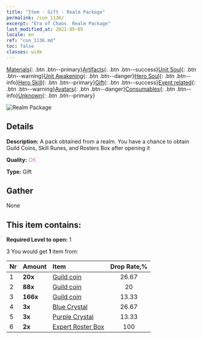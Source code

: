 ```yaml
---
title: "Item - Gift - Realm Package"
permalink: /con_1136/
excerpt: "Era of Chaos  Realm Package"
last_modified_at: 2021-05-05
locale: en
ref: "con_1136.md"
toc: false
classes: wide
---
```

 [Materials](/Items/){: .btn .btn--primary}[Artifacts](/Items/Artifacts/){: .btn .btn--success}[Unit Soul](/Items/UnitSoul/){: .btn .btn--warning}[Unit Awakening](/Items/UnitAwakening/){: .btn .btn--danger}[Hero Soul](/Items/HeroSoul/){: .btn .btn--info}[Hero Skill](/Items/HeroSkill/){: .btn .btn--primary}[Gift](/Items/Gift/){: .btn .btn--success}[Event related](/Items/Events/){: .btn .btn--warning}[Avatars](/Items/Avatars/){: .btn .btn--danger}[Consumables](/Items/Consumables/){: .btn .btn--info}[Unknown](/Items/Unknown/){: .btn .btn--primary}

 ![Realm Package](/images/t/i_907002.png)

## Details
 **Description:** A pack obtained from a realm. You have a chance to obtain Guild Coins, Skill Runes, and Rosters Box after opening it

 **Quality:** <span style="color: #DA70D6">OK</span>

 **Type:** Gift

## Gather

  None

## This item contains:

 **Required Level to open:** 1

 3 You would get **1** item  from:

  | Nr | Amount |     Item    | Drop Rate,% |
  |:---|:-------|:------------|:---------:|
  | 1 |  **20x** | [Guild coin](/Items/con_896/) | 26.67 | 
  | 2 |  **88x** | [Guild coin](/Items/con_896/) | 20 | 
  | 3 |  **166x** | [Guild coin](/Items/con_896/) | 13.33 | 
  | 4 |  **3x** | [Blue Crystal](/Items/con_716/) | 26.67 | 
  | 5 |  **3x** | [Purple Crystal](/Items/con_720/) | 13.33 | 
  | 6 |  **2x** | [Expert Roster Box](/Items/con_767/) | 100 | 
